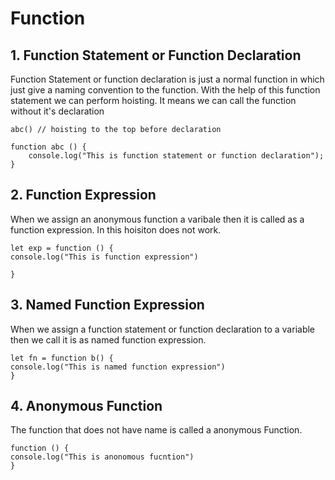 # Function

## 1. Function Statement or Function Declaration
Function Statement or function declaration is just a normal function in which just give a naming convention to the function. With the help of this function statement we can perform hoisting. It means we can call the function without it's declaration


    abc() // hoisting to the top before declaration

    function abc () {
        console.log("This is function statement or function declaration");
    }

## 2. Function Expression
When we assign an anonymous function a varibale then it is called as a function expression.
In this hoisiton does not work.

    let exp = function () {
    console.log("This is function expression")

    }

## 3. Named Function Expression
When we assign a function statement or function declaration to a variable then we call it is as named function expression.

    let fn = function b() {
    console.log("This is named function expression")
    }

## 4. Anonymous Function
The function that does not have name is called a anonymous Function.
    
    function () {
    console.log("This is anonomous fucntion")
    }



